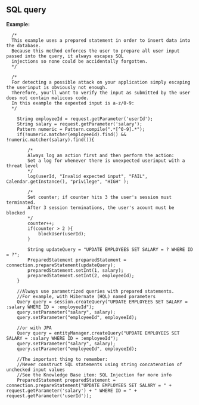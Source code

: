 
SQL query
-------

**Example:**

      /*
      This example uses a prepared statement in order to insert data into the database.
      Because this method enforces the user to prepare all user input  passed into the query, it always escapes SQL
      injections so none could be accidentally forgotten.
      */

      /*
      For detecting a possible attack on your application simply escaping the userinput is obviously not enough.
      Therefore, you'll want to verify the input as submitted by the user does not contain malicous code.
      In this example the expexted input is a-z/0-9:
      */
      
        String employeeId = request.getParameter('userId');
        String salary = request.getParameter('salary');
        Pattern numeric = Pattern.compile(".*[^0-9].*");
        if(!numeric.matcher(employeeId).find() && !numeric.matcher(salary).find()){

            /*
            Always log an action first and then perform the action:
            Set a log for whenever there is unexpected userinput with a threat level
            */
            log(userId, "Invalid expected input", "FAIL", Calendar.getInstance(), "privilege", "HIGH" );

            /*
            Set counter; if counter hits 3 the user's session must terminated.
            After 3 session terminations, the user's acount must be blocked
            */
            counter++;
            if(counter > 2 ){
                blockUser(userId);
            }

            String updateQuery = "UPDATE EMPLOYEES SET SALARY = ? WHERE ID = ?";
            PreparedStatement preparedStatement = connection.prepareStatement(updateQuery);
            preparedStatement.setInt(1, salary);
            preparedStatement.setInt(2, employeeId);
        }

        //Always use parametrized queries with prepared statements.
        //For example, with Hibernate (HQL) named parameters
        Query query = session.createQuery("UPDATE EMPLOYEES SET SALARY = :salary WHERE ID = :employeeId");
        query.setParameter("salary", salary);
        query.setParameter("employeeId", employeeId);

        //or with JPA
        Query query = entityManager.createQuery("UPDATE EMPLOYEES SET SALARY = :salary WHERE ID = :employeeId");
        query.setParameter("salary", salary);
        query.setParameter("employeeId", employeeId);

        //The important thing to remember:
        //Never construct SQL statements using string concatenation of unchecked input values
        //See the Knowledge Base item: SQL Injection for more info
        PreparedStatement preparedStatement = connection.prepareStatement("UPDATE EMPLOYEES SET SALARY = " + request.getParameter('salary') + " WHERE ID = " + request.getParameter('userId'));
